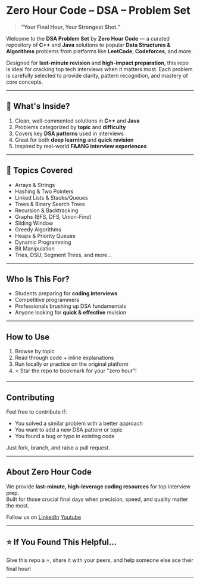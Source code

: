# Zero Hour Code – DSA – Problem Set

> **“Your Final Hour, Your Strongest Shot.”**

Welcome to the **DSA Problem Set** by **Zero Hour Code** — a curated repository of **C++** and **Java** solutions to popular **Data Structures & Algorithms** problems from platforms like **LeetCode**, **Codeforces**, and more.

Designed for **last-minute revision** and **high-impact preparation**, this repo is ideal for cracking top tech interviews when it matters most. Each problem is carefully selected to provide clarity, pattern recognition, and mastery of core concepts.

---

## 📌 What's Inside?

1. Clean, well-commented solutions in **C++** and **Java**  
2. Problems categorized by **topic** and **difficulty**  
3. Covers key **DSA patterns** used in interviews  
4. Great for both **deep learning** and **quick revision**  
5. Inspired by real-world **FAANG interview experiences**

---

## 🧠 Topics Covered

- Arrays & Strings
- Hashing & Two Pointers
- Linked Lists & Stacks/Queues
- Trees & Binary Search Trees
- Recursion & Backtracking
- Graphs (BFS, DFS, Union-Find)
- Sliding Window
- Greedy Algorithms
- Heaps & Priority Queues
- Dynamic Programming
- Bit Manipulation
- Tries, DSU, Segment Trees, and more...

---

## Who Is This For?

- Students preparing for **coding interviews**
- Competitive programmers
- Professionals brushing up DSA fundamentals
- Anyone looking for **quick & effective** revision

---

## How to Use

1. Browse by topic
2. Read through code + inline explanations
3. Run locally or practice on the original platform
4. ⭐ Star the repo to bookmark for your "zero hour"!

---

## Contributing

Feel free to contribute if:
- You solved a similar problem with a better approach
- You want to add a new DSA pattern or topic
- You found a bug or typo in existing code

Just fork, branch, and raise a pull request.

---

## About Zero Hour Code

We provide **last-minute, high-leverage coding resources** for top interview prep.  
Built for those crucial final days when precision, speed, and quality matter the most.

Follow us on [LinkedIn](https://www.linkedin.com/in/shubham-mondal28/) [Youtube](https://www.youtube.com/@ZeroHourCode)

---

## ⭐ If You Found This Helpful...

Give this repo a ⭐, share it with your peers, and help someone else ace their final hour!

---
